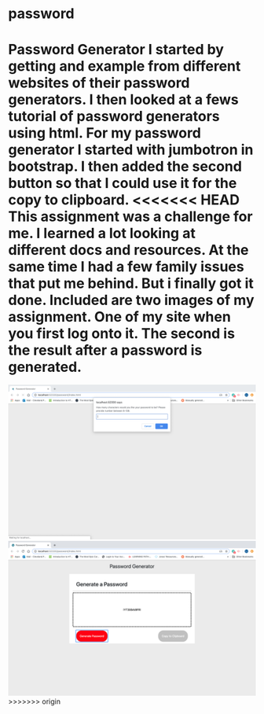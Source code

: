 # password
Password Generator
I started by getting and example from different websites of their password generators. I then looked at a fews tutorial of password generators using html. 
For my password generator I started with jumbotron in bootstrap.  I then added the second button so that I could use it for the copy to clipboard. 
<<<<<<< HEAD
This assignment was a challenge for me. I learned a lot looking at different docs and resources. At the same time I had a few family issues that put me behind. But i finally got it done.
Included are two images of my assignment. One of my site when you first log onto it. The second is the result after a password is generated.
=======
<img src="images/screenshot1.png">
<img src="images/screenshot2.png">
>>>>>>> origin
